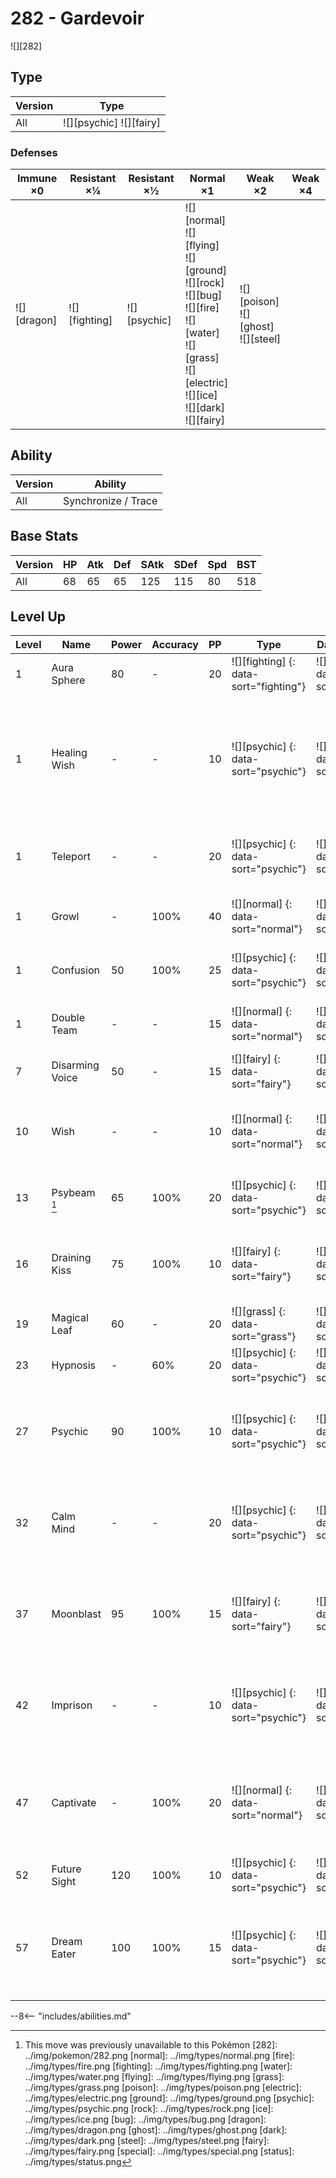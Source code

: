 # 282 - Gardevoir
![][282]

## Type

Version | Type
---     | ---
All     | ![][psychic]  ![][fairy]

### Defenses

Immune ×0       | Resistant ×¼      | Resistant ×½     | Normal ×1                                                                                                                                                               | Weak ×2                                     | Weak ×4
---             | ---               | ---              | ---                                                                                                                                                                     | ---                                         | ---
![][dragon]<br> | ![][fighting]<br> | ![][psychic]<br> | ![][normal]<br>![][flying]<br>![][ground]<br>![][rock]<br>![][bug]<br>![][fire]<br>![][water]<br>![][grass]<br>![][electric]<br>![][ice]<br>![][dark]<br>![][fairy]<br> | ![][poison]<br>![][ghost]<br>![][steel]<br> | &nbsp;

## Ability

Version | Ability
---     | ---
All     | Synchronize / Trace

## Base Stats

Version | HP  | Atk | Def | SAtk | SDef | Spd | BST
---     | --- | --- | --- | ---  | ---  | --- | ---
All     | 68  | 65  | 65  | 125  | 115  | 80  | 518

## Level Up

Level | Name            | Power | Accuracy | PP  | Type                                   | Damage Class                         | Description
---   | ---             | ---   | ---      | --- | ---                                    | ---                                  | ---
1     | Aura Sphere     | 80    | -        | 20  | ![][fighting] {: data-sort="fighting"} | ![][special] {: data-sort="special"} | Never misses.
1     | Healing Wish    | -     | -        | 10  | ![][psychic] {: data-sort="psychic"}   | ![][status] {: data-sort="status"}   | User faints.  Its replacement has its HP fully restored and any major status effect removed.
1     | Teleport        | -     | -        | 20  | ![][psychic] {: data-sort="psychic"}   | ![][status] {: data-sort="status"}   | Immediately ends wild battles.  No effect otherwise.
1     | Growl           | -     | 100%     | 40  | ![][normal] {: data-sort="normal"}     | ![][status] {: data-sort="status"}   | Lowers the target's Attack by one stage.
1     | Confusion       | 50    | 100%     | 25  | ![][psychic] {: data-sort="psychic"}   | ![][special] {: data-sort="special"} | Has a 10% chance to confuse the target.
1     | Double Team     | -     | -        | 15  | ![][normal] {: data-sort="normal"}     | ![][status] {: data-sort="status"}   | Raises the user's evasion by one stage.
7     | Disarming Voice | 50    | -        | 15  | ![][fairy] {: data-sort="fairy"}       | ![][special] {: data-sort="special"} | Never misses.
10    | Wish            | -     | -        | 10  | ![][normal] {: data-sort="normal"}     | ![][status] {: data-sort="status"}   | User will recover half its max HP at the end of the next turn.
13    | Psybeam [^1]    | 65    | 100%     | 20  | ![][psychic] {: data-sort="psychic"}   | ![][special] {: data-sort="special"} | Has a 10% chance to confuse the target.
16    | Draining Kiss   | 75    | 100%     | 10  | ![][fairy] {: data-sort="fairy"}       | ![][special] {: data-sort="special"} | Drains 50% of the damage inflicted to heal the user.
19    | Magical Leaf    | 60    | -        | 20  | ![][grass] {: data-sort="grass"}       | ![][special] {: data-sort="special"} | Never misses.
23    | Hypnosis        | -     | 60%      | 20  | ![][psychic] {: data-sort="psychic"}   | ![][status] {: data-sort="status"}   | Puts the target to sleep.
27    | Psychic         | 90    | 100%     | 10  | ![][psychic] {: data-sort="psychic"}   | ![][special] {: data-sort="special"} | Has a 10% chance to lower the target's Special Defense by one stage.
32    | Calm Mind       | -     | -        | 20  | ![][psychic] {: data-sort="psychic"}   | ![][status] {: data-sort="status"}   | Raises the user's Special Attack and Special Defense by one stage.
37    | Moonblast       | 95    | 100%     | 15  | ![][fairy] {: data-sort="fairy"}       | ![][special] {: data-sort="special"} | Has a 30% chance to lower the target's Special Attack by one stage.
42    | Imprison        | -     | -        | 10  | ![][psychic] {: data-sort="psychic"}   | ![][status] {: data-sort="status"}   | Prevents the target from using any moves that the user also knows.
47    | Captivate       | -     | 100%     | 20  | ![][normal] {: data-sort="normal"}     | ![][status] {: data-sort="status"}   | Lowers the target's Special Attack by two stages if it's the opposite gender.
52    | Future Sight    | 120   | 100%     | 10  | ![][psychic] {: data-sort="psychic"}   | ![][special] {: data-sort="special"} | Hits the target two turns later.
57    | Dream Eater     | 100   | 100%     | 15  | ![][psychic] {: data-sort="psychic"}   | ![][special] {: data-sort="special"} | Only works on sleeping Pokémon.  Drains half the damage inflicted to heal the user.

--8<-- "includes/abilities.md"

[^1]: This move was previously unavailable to this Pokémon
[282]: ../img/pokemon/282.png
[normal]: ../img/types/normal.png
[fire]: ../img/types/fire.png
[fighting]: ../img/types/fighting.png
[water]: ../img/types/water.png
[flying]: ../img/types/flying.png
[grass]: ../img/types/grass.png
[poison]: ../img/types/poison.png
[electric]: ../img/types/electric.png
[ground]: ../img/types/ground.png
[psychic]: ../img/types/psychic.png
[rock]: ../img/types/rock.png
[ice]: ../img/types/ice.png
[bug]: ../img/types/bug.png
[dragon]: ../img/types/dragon.png
[ghost]: ../img/types/ghost.png
[dark]: ../img/types/dark.png
[steel]: ../img/types/steel.png
[fairy]: ../img/types/fairy.png
[special]: ../img/types/special.png
[status]: ../img/types/status.png
